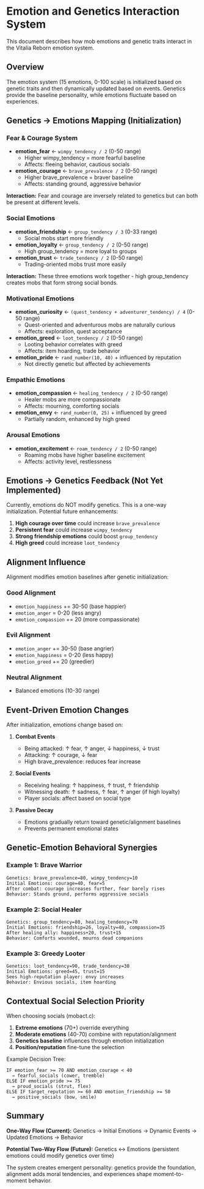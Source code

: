 # Emotion and Genetics Interaction System

This document describes how mob emotions and genetic traits interact in the Vitalia Reborn emotion system.

## Overview

The emotion system (15 emotions, 0-100 scale) is initialized based on genetic traits and then dynamically updated based on events. Genetics provide the baseline personality, while emotions fluctuate based on experiences.

## Genetics → Emotions Mapping (Initialization)

### Fear & Courage System
- **emotion_fear** ← `wimpy_tendency / 2` (0-50 range)
  - Higher wimpy_tendency = more fearful baseline
  - Affects: fleeing behavior, cautious socials
- **emotion_courage** ← `brave_prevalence / 2` (0-50 range)
  - Higher brave_prevalence = braver baseline
  - Affects: standing ground, aggressive behavior

**Interaction:** Fear and courage are inversely related to genetics but can both be present at different levels.

### Social Emotions
- **emotion_friendship** ← `group_tendency / 3` (0-33 range)
  - Social mobs start more friendly
- **emotion_loyalty** ← `group_tendency / 2` (0-50 range)
  - High group_tendency = more loyal to groups
- **emotion_trust** ← `trade_tendency / 2` (0-50 range)
  - Trading-oriented mobs trust more easily

**Interaction:** These three emotions work together - high group_tendency creates mobs that form strong social bonds.

### Motivational Emotions
- **emotion_curiosity** ← `(quest_tendency + adventurer_tendency) / 4` (0-50 range)
  - Quest-oriented and adventurous mobs are naturally curious
  - Affects: exploration, quest acceptance
- **emotion_greed** ← `loot_tendency / 2` (0-50 range)
  - Looting behavior correlates with greed
  - Affects: item hoarding, trade behavior
- **emotion_pride** ← `rand_number(10, 40)` + influenced by reputation
  - Not directly genetic but affected by achievements

### Empathic Emotions
- **emotion_compassion** ← `healing_tendency / 2` (0-50 range)
  - Healer mobs are more compassionate
  - Affects: mourning, comforting socials
- **emotion_envy** ← `rand_number(0, 25)` + influenced by greed
  - Partially random, enhanced by high greed

### Arousal Emotions
- **emotion_excitement** ← `roam_tendency / 2` (0-50 range)
  - Roaming mobs have higher baseline excitement
  - Affects: activity level, restlessness

## Emotions → Genetics Feedback (Not Yet Implemented)

Currently, emotions do NOT modify genetics. This is a one-way initialization. Potential future enhancements:

1. **High courage over time** could increase `brave_prevalence`
2. **Persistent fear** could increase `wimpy_tendency`
3. **Strong friendship emotions** could boost `group_tendency`
4. **High greed** could increase `loot_tendency`

## Alignment Influence

Alignment modifies emotion baselines after genetic initialization:

### Good Alignment
- `emotion_happiness` += 30-50 (base happier)
- `emotion_anger` = 0-20 (less angry)
- `emotion_compassion` += 20 (more compassionate)

### Evil Alignment
- `emotion_anger` += 30-50 (base angrier)
- `emotion_happiness` = 0-20 (less happy)
- `emotion_greed` += 20 (greedier)

### Neutral Alignment
- Balanced emotions (10-30 range)

## Event-Driven Emotion Changes

After initialization, emotions change based on:

1. **Combat Events**
   - Being attacked: ↑ fear, ↑ anger, ↓ happiness, ↓ trust
   - Attacking: ↑ courage, ↓ fear
   - High brave_prevalence: reduces fear increase

2. **Social Events**
   - Receiving healing: ↑ happiness, ↑ trust, ↑ friendship
   - Witnessing death: ↑ sadness, ↑ fear, ↑ anger (if high loyalty)
   - Player socials: affect based on social type

3. **Passive Decay**
   - Emotions gradually return toward genetic/alignment baselines
   - Prevents permanent emotional states

## Genetic-Emotion Behavioral Synergies

### Example 1: Brave Warrior
```
Genetics: brave_prevalence=80, wimpy_tendency=10
Initial Emotions: courage=40, fear=5
After combat: courage increases further, fear barely rises
Behavior: Stands ground, performs aggressive socials
```

### Example 2: Social Healer
```
Genetics: group_tendency=80, healing_tendency=70
Initial Emotions: friendship=26, loyalty=40, compassion=35
After healing ally: happiness+20, trust+15
Behavior: Comforts wounded, mourns dead companions
```

### Example 3: Greedy Looter
```
Genetics: loot_tendency=90, trade_tendency=30
Initial Emotions: greed=45, trust=15
Sees high-reputation player: envy increases
Behavior: Envious socials, item hoarding
```

## Contextual Social Selection Priority

When choosing socials (mobact.c):
1. **Extreme emotions** (70+) override everything
2. **Moderate emotions** (40-70) combine with reputation/alignment
3. **Genetics baseline** influences through emotion initialization
4. **Position/reputation** fine-tune the selection

Example Decision Tree:
```
IF emotion_fear >= 70 AND emotion_courage < 40
  → fearful_socials (cower, tremble)
ELSE IF emotion_pride >= 75
  → proud_socials (strut, flex)
ELSE IF target_reputation >= 60 AND emotion_friendship >= 50
  → positive_socials (bow, smile)
```

## Summary

**One-Way Flow (Current):**
Genetics → Initial Emotions → Dynamic Events → Updated Emotions → Behavior

**Potential Two-Way Flow (Future):**
Genetics ↔ Emotions (persistent emotions could modify genetics over time)

The system creates emergent personality: genetics provide the foundation, alignment adds moral tendencies, and experiences shape moment-to-moment behavior.
